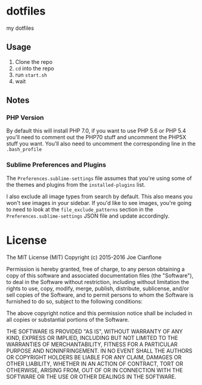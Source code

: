 # dotfiles
my dotfiles

## Usage
1. Clone the repo
2. `cd` into the repo
3. run `start.sh`
4. wait

## Notes

### PHP Version
By default this will install PHP 7.0, if you want to use PHP 5.6 or PHP 5.4 you'll need to comment out the PHP70 stuff and uncomment the PHP5X stuff you want. You'll also need to uncomment the corresponding line in the `.bash_profile`

### Sublime Preferences and Plugins
The `Preferences.sublime-settings` file assumes that you're using some of the themes and plugins from the `installed-plugins` list.

I also exclude all image types from search by default. This also means you won't see images in your sidebar. If you'd like to see images, you're going to need to look at the `file_exclude_patterns` section in the `Preferences.sublime-settings` JSON file and update accordingly.


# License

The MIT License (MIT)
Copyright (c) 2015-2016 Joe Cianflone

Permission is hereby granted, free of charge, to any person obtaining a copy of this software and associated documentation files (the "Software"), to deal in the Software without restriction, including without limitation the rights to use, copy, modify, merge, publish, distribute, sublicense, and/or sell copies of the Software, and to permit persons to whom the Software is furnished to do so, subject to the following conditions:

The above copyright notice and this permission notice shall be included in all copies or substantial portions of the Software.

THE SOFTWARE IS PROVIDED "AS IS", WITHOUT WARRANTY OF ANY KIND, EXPRESS OR IMPLIED, INCLUDING BUT NOT LIMITED TO THE WARRANTIES OF MERCHANTABILITY, FITNESS FOR A PARTICULAR PURPOSE AND NONINFRINGEMENT. IN NO EVENT SHALL THE AUTHORS OR COPYRIGHT HOLDERS BE LIABLE FOR ANY CLAIM, DAMAGES OR OTHER LIABILITY, WHETHER IN AN ACTION OF CONTRACT, TORT OR OTHERWISE, ARISING FROM, OUT OF OR IN CONNECTION WITH THE SOFTWARE OR THE USE OR OTHER DEALINGS IN THE SOFTWARE.
